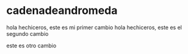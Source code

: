 # cadenadeandromeda


hola hechiceros, este es mi primer cambio
hola hechiceros, este es el segundo cambio


este es otro cambio
